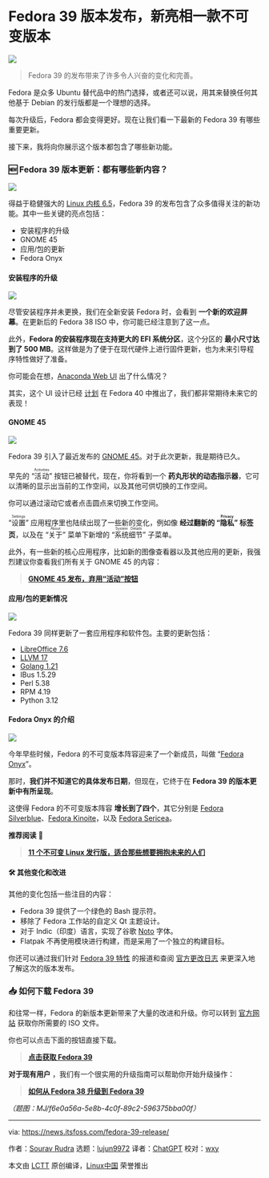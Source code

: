 [#]: subject: "Fedora 39 Release Debuts With a New Immutable Variant"
[#]: via: "https://news.itsfoss.com/fedora-39-release/"
[#]: author: "Sourav Rudra https://news.itsfoss.com/author/sourav/"
[#]: collector: "lujun9972/lctt-scripts-1693450080"
[#]: translator: "ChatGPT"
[#]: reviewer: "wxy"
[#]: publisher: "wxy"
[#]: url: "https://linux.cn/article-16360-1.html"

Fedora 39 版本发布，新亮相一款不可变版本
======

![][0]

> Fedora 39 的发布带来了许多令人兴奋的变化和完善。

Fedora 是众多 Ubuntu 替代品中的热门选择，或者还可以说，用其来替换任何其他基于 Debian 的发行版都是一个理想的选择。

每次升级后，Fedora 都会变得更好。现在让我们看一下最新的 Fedora 39 有哪些重要更新。

接下来，我将向你展示这个版本都包含了哪些新功能。

### 🆕 Fedora 39 版本更新：都有哪些新内容？

![][1]

得益于稳健强大的 [Linux 内核 6.5][2]，Fedora 39 的发布包含了众多值得关注的新功能。其中一些关键的亮点包括：

  * 安装程序的升级
  * GNOME 45
  * 应用/包的更新
  * Fedora Onyx

#### 安装程序的升级

![][3]

尽管安装程序并未更换，我们在全新安装 Fedora 时，会看到 **一个新的欢迎屏幕**。在更新后的 Fedora 38 ISO 中，你可能已经注意到了这一点。

此外，**Fedora 的安装程序现在支持更大的 EFI 系统分区**，这个分区的 **最小尺寸达到了 500 MB**。这样做是为了便于在现代硬件上进行固件更新，也为未来引导程序特性做好了准备。

你可能会在想，[Anaconda Web UI][4] 出了什么情况？

其实，这个 UI 设计已经 [计划][5] 在 Fedora 40 中推出了，我们都非常期待未来它的表现！

#### GNOME 45

![][7]

Fedora 39 引入了最近发布的 [GNOME 45][8]。对于此次更新，我是期待已久。

早先的 “<ruby>活动<rt>Activities</rt></ruby>” 按钮已被替代，现在，你将看到一个 **药丸形状的动态指示器**，它可以清晰的显示出当前的工作空间，以及其他可供切换的工作空间。

你可以通过滚动它或者点击圆点来切换工作空间。

“<ruby>设置<rt>Settings</rt></ruby>” 应用程序里也陆续出现了一些新的变化，例如像 **经过翻新的 “<ruby>隐私<rt>Privacy</rt></ruby>” 标签页**，以及在 “<ruby>关于<rt>About</rt></ruby>” 菜单下新增的 “<ruby>系统细节<rt>System Details</rt></ruby>” 子菜单。

此外，有一些新的核心应用程序，比如新的图像查看器以及其他应用的更新，我强烈建议你查看我们所有关于 GNOME 45 的内容：

> **[GNOME 45 发布，弃用“活动”按钮][9]**

#### 应用/包的更新情况

![][10]

Fedora 39 同样更新了一套应用程序和软件包。主要的更新包括：

  * [LibreOffice 7.6][11]
  * [LLVM 17][12]
  * [Golang 1.21][13]
  * IBus 1.5.29
  * Perl 5.38
  * RPM 4.19
  * Python 3.12

#### Fedora Onyx 的介绍

![][14]

今年早些时候，Fedora 的不可变版本阵容迎来了一个新成员，叫做 “[Fedora Onyx][15]”。

那时，**我们并不知道它的具体发布日期**，但现在，它终于在 **Fedora 39 的版本更新中有所呈现**。

这使得 Fedora 的不可变版本阵容 **增长到了四个**，其它分别是 [Fedora Silverblue][16]、[Fedora Kinoite][17]，以及 [Fedora Sericea][18]。

**推荐阅读** 📖

> **[11 个不可变 Linux 发行版，适合那些想要拥抱未来的人们][19]**

#### 🛠️ 其他变化和改进

其他的变化包括一些注目的内容：

  * Fedora 39 提供了一个绿色的 Bash 提示符。
  * 移除了 Fedora 工作站的自定义 Qt 主题设计。
  * 对于 Indic（印度）语言，实现了谷歌 [Noto][20] 字体。
  * Flatpak 不再使用模块进行构建，而是采用了一个独立的构建目标。

你还可以通过我们针对 [Fedora 39 特性][21] 的报道和查阅 [官方更改日志][22] 来更深入地了解这次的版本发布。

### 📥 如何下载 Fedora 39

和往常一样，Fedora 的新版本更新带来了大量的改进和升级。你可以转到 [官方网站][23] 获取你所需要的 ISO 文件。

你也可以点击下面的按钮直接下载。

> **[点击获取 Fedora 39][23]**

**对于现有用户** ，我们有一个很实用的升级指南可以帮助你开始升级操作：

> **[如何从 Fedora 38 升级到 Fedora 39][24]**

*（题图：MJ/f6e0a56a-5e8b-4c0f-89c2-596375bba00f）*

--------------------------------------------------------------------------------

via: https://news.itsfoss.com/fedora-39-release/

作者：[Sourav Rudra][a]
选题：[lujun9972][b]
译者：[ChatGPT](https://linux.cn/lctt/ChatGPT)
校对：[wxy](https://github.com/wxy)

本文由 [LCTT](https://github.com/LCTT/TranslateProject) 原创编译，[Linux中国](https://linux.cn/) 荣誉推出

[a]: https://news.itsfoss.com/author/sourav/
[b]: https://github.com/lujun9972
[1]: https://news.itsfoss.com/content/images/2023/10/Fedora_39_1.png
[2]: https://news.itsfoss.com/linux-kernel-6-5-release/
[3]: https://news.itsfoss.com/content/images/2023/10/Fedora_39_2.png
[4]: https://news.itsfoss.com/fedora-new-web-ui-install-dev/
[5]: https://fedoraproject.org/wiki/Changes/AnacondaWebUIforFedoraWorkstation
[6]: https://news.itsfoss.com/content/images/2023/04/Follow-us-on-Google-News.png
[7]: https://news.itsfoss.com/content/images/2023/10/Fedora_39_3.png
[8]: https://news.itsfoss.com/gnome-45-release/
[9]: https://linux.cn/article-16215-1.html
[10]: https://news.itsfoss.com/content/images/2023/10/Fedora_39_4.png
[11]: https://news.itsfoss.com/libreoffice-7-6/
[12]: https://releases.llvm.org/17.0.1/docs/ReleaseNotes.html
[13]: https://go.dev/blog/go1.21
[14]: https://news.itsfoss.com/content/images/2023/10/Fedora_39_5.png
[15]: https://news.itsfoss.com/fedora-onyx-official/
[16]: https://silverblue.fedoraproject.org/
[17]: https://kinoite.fedoraproject.org/
[18]: https://fedoraproject.org/sericea/
[19]: https://linux.cn/article-15841-1.html
[20]: https://fonts.google.com/noto
[21]: https://linux.cn/article-16207-1.html
[22]: https://fedoraproject.org/wiki/Releases/39/ChangeSet
[23]: https://fedoraproject.org/workstation/download/
[24]: https://itsfoss.com/upgrade-fedora-version/
[0]: https://img.linux.net.cn/data/attachment/album/202311/08/160126z6pyyg7t7iiagzzz.png